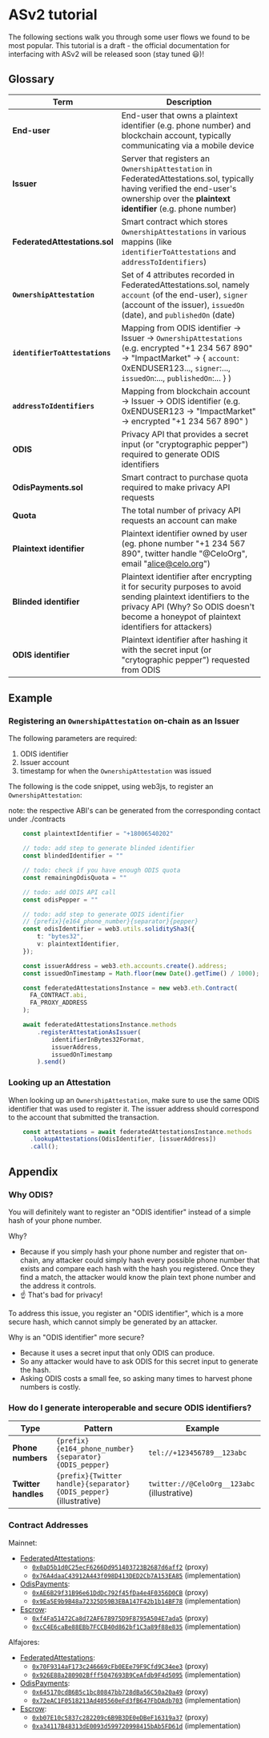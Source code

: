 # ASv2 tutorial

The following sections walk you through some user flows we found to be most popular.
This tutorial is a draft - the official documentation for interfacing with ASv2 will be released soon (stay tuned 😃)!

## Glossary

| Term | Description                                                                                                                                               |
|------|-----------------------------------------------------------------------------------------------------------------------------------------------------------|
| **End-user** | End-user that owns a plaintext identifier (e.g. phone number) and blockchain account, typically communicating via a mobile device  |
| **Issuer** | Server that registers an `OwnershipAttestation` in FederatedAttestations.sol, typically having verified the end-user's ownership over the **plaintext identifier** (e.g. phone number) |
| **FederatedAttestations.sol** | Smart contract which stores `OwnershipAttestations` in various mappins (like `identifierToAttestations` and `addressToIdentifiers`) |
| **`OwnershipAttestation`** | Set of 4 attributes recorded in FederatedAttestations.sol, namely `account` (of the end-user), `signer` (account of the issuer), `issuedOn` (date), and `publishedOn` (date) |
| **`identifierToAttestations`** | Mapping from ODIS identifier -> Issuer -> `OwnershipAttestations` (e.g. encrypted "+1 234 567 890" -> "ImpactMarket" -> { `account`: 0xENDUSER123..., `signer`:..., `issuedOn`:..., `publishedOn`:... } ) |
| **`addressToIdentifiers`** | Mapping from blockchain account -> Issuer -> ODIS identifier (e.g. 0xENDUSER123 -> "ImpactMarket" -> encrypted "+1 234 567 890" ) |
| **ODIS** | Privacy API that provides a secret input (or "cryptographic pepper") required to generate ODIS identifiers
| **OdisPayments.sol** | Smart contract to purchase quota required to make privacy API requests       |
| **Quota** | The total number of privacy API requests an account can make                                                  |
| **Plaintext identifier** | Plaintext identifier owned by user (eg. phone number "+1 234 567 890", twitter handle "@CeloOrg", email "alice@celo.org") |
| **Blinded identifier** | Plaintext identifier after encrypting it for security purposes to avoid sending plaintext identifiers to the privacy API (Why? So ODIS doesn't become a honeypot of plaintext identifiers for attackers) |
| **ODIS identifier** | Plaintext identifier after hashing it with the secret input (or "crytographic pepper") requested from ODIS |

## Example

### Registering an `OwnershipAttestation` on-chain as an Issuer

The following parameters are required:

1. ODIS identifier
2. Issuer account
3. timestamp for when the `OwnershipAttestation` was issued

The following is the code snippet, using web3js, to register an `OwnershipAttestation`:  

note: the respective ABI's can be generated from the corresponding contact under ./contracts

```typescript
    const plaintextIdentifier = "+18006540202"

    // todo: add step to generate blinded identifier
    const blindedIdentifier = ""

    // todo: check if you have enough ODIS quota
    const remainingOdisQuota = ""

    // todo: add ODIS API call
    const odisPepper = ""

    // todo: add step to generate ODIS identifier 
    // {prefix}{e164_phone_number}{separator}{pepper}
    const odisIdentifier = web3.utils.soliditySha3({
        t: "bytes32",
        v: plaintextIdentifier,
    });

    const issuerAddress = web3.eth.accounts.create().address;
    const issuedOnTimestamp = Math.floor(new Date().getTime() / 1000);

    const federatedAttestationsInstance = new web3.eth.Contract(
      FA_CONTRACT.abi,
      FA_PROXY_ADDRESS
    );

    await federatedAttestationsInstance.methods
        .registerAttestationAsIssuer(
            identifierInBytes32Format,
            issuerAddress,
            issuedOnTimestamp
        ).send()
```

### Looking up an Attestation

When looking up an `OwnershipAttestation`, make sure to use the same ODIS identifier that was used to register it.
The issuer address should correspond to the account that submitted the transaction.

```typescript
    const attestations = await federatedAttestationsInstance.methods
      .lookupAttestations(OdisIdentifier, [issuerAddress])
      .call();
```

## Appendix

### Why ODIS?

You will definitely want to register an "ODIS identifier" instead of a simple hash of your phone number.

Why?

- Because if you simply hash your phone number and register that on-chain, any attacker could simply hash every possible phone number that exists and compare each hash with the hash you registered. Once they find a match, the attacker would know the plain text phone number and the address it controls.
- ☝️ That's bad for privacy!

To address this issue, you register an "ODIS identifier", which is a more secure hash, which cannot simply be generated by an attacker.

Why is an "ODIS identifier" more secure?

- Because it uses a secret input that only ODIS can produce.
- So any attacker would have to ask ODIS for this secret input to generate the hash.
- Asking ODIS costs a small fee, so asking many times to harvest phone numbers is costly.

### How do I generate interoperable and secure ODIS identifiers?

| Type | Pattern  | Example |
|------|--------|--------|
| **Phone numbers** | `{prefix}{e164_phone_number}{separator}{ODIS_pepper}` | `tel://+123456789__123abc` |
| **Twitter handles** | `{prefix}{Twitter handle}{separator}{ODIS_pepper}` (illustrative) | `twitter://@CeloOrg__123abc` (illustrative) |

### Contract Addresses

Mainnet:

- [FederatedAttestations](https://github.com/celo-org/celo-monorepo/blob/master/packages/protocol/contracts/identity/FederatedAttestations.sol):
  - [`0x0aD5b1d0C25ecF6266Dd951403723B2687d6aff2`](https://explorer.celo.org/address/0x0aD5b1d0C25ecF6266Dd951403723B2687d6aff2/transactions) (proxy)
  - [`0x76A4daaC43912A443f098D413DED2Cb7A153EA85`](https://explorer.celo.org/address/0x76A4daaC43912A443f098D413DED2Cb7A153EA85/transactions) (implementation)
- [OdisPayments](https://github.com/celo-org/celo-monorepo/blob/master/packages/protocol/contracts/identity/OdisPayments.sol):
  - [`0xAE6B29f31B96e61DdDc792f45fDa4e4F0356D0CB`](https://explorer.celo.org/address/0xAE6B29f31B96e61DdDc792f45fDa4e4F0356D0CB/transactions) (proxy)
  - [`0x9Ea5E9b9B48a72325D59B3EBA147F42b1b14BF78`](https://explorer.celo.org/address/0x9Ea5E9b9B48a72325D59B3EBA147F42b1b14BF78/transactions) (implementation)
- [Escrow](https://github.com/celo-org/celo-monorepo/blob/master/packages/protocol/contracts/identity/Escrow.sol):
  - [`0xf4Fa51472Ca8d72AF678975D9F8795A504E7ada5`](https://explorer.celo.org/address/0xf4Fa51472Ca8d72AF678975D9F8795A504E7ada5/transactions) (proxy)
  - [`0xcC4E6caBe88EBb7FCCB40d862bf1C3a89f88e835`](https://explorer.celo.org/address/0xcC4E6caBe88EBb7FCCB40d862bf1C3a89f88e835/transactions) (implementation)

Alfajores:

- [FederatedAttestations](https://github.com/celo-org/celo-monorepo/blob/master/packages/protocol/contracts/identity/FederatedAttestations.sol):
  - [`0x70F9314aF173c246669cFb0EEe79F9Cfd9C34ee3`](https://alfajores-blockscout.celo-testnet.org/address/0x70F9314aF173c246669cFb0EEe79F9Cfd9C34ee3/transactions) (proxy)
  - [`0x926E88a280902Bfff5047693B9CeAfdb9F4d5095`](https://alfajores-blockscout.celo-testnet.org/address/0x926E88a280902Bfff5047693B9CeAfdb9F4d5095/transactions) (implementation)
- [OdisPayments](https://github.com/celo-org/celo-monorepo/blob/master/packages/protocol/contracts/identity/OdisPayments.sol):
  - [`0x645170cdB6B5c1bc80847bb728dBa56C50a20a49`](https://alfajores-blockscout.celo-testnet.org/address/0x645170cdB6B5c1bc80847bb728dBa56C50a20a49/transactions) (proxy)
  - [`0x72eAC1F0518213Ad405560eFd3fB647FbDAdb703`](https://alfajores-blockscout.celo-testnet.org/address/0x72eAC1F0518213Ad405560eFd3fB647FbDAdb703/transactions) (implementation)
- [Escrow](https://github.com/celo-org/celo-monorepo/blob/master/packages/protocol/contracts/identity/Escrow.sol):
  - [`0xb07E10c5837c282209c6B9B3DE0eDBeF16319a37`](https://alfajores-blockscout.celo-testnet.org/address/0xb07E10c5837c282209c6B9B3DE0eDBeF16319a37/transactions) (proxy)
  - [`0xa34117B48313dE0093d599720998415bAb5FD61d`](https://alfajores-blockscout.celo-testnet.org/address/0xa34117B48313dE0093d599720998415bAb5FD61d/transactions) (implementation)
